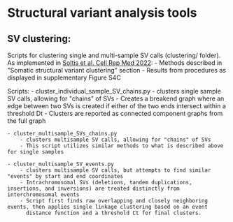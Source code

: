 # Structural variant analysis tools

SV clustering:
--------------

Scripts for clustering single and multi-sample SV calls (clustering/ folder).
As implemented in [Soltis et al. Cell Rep Med 2022](https://pmc.ncbi.nlm.nih.gov/articles/PMC9729884/pdf/main.pdf):
    - Methods described in "Somatic structural variant clustering" section
    - Results from procedures as displayed in supplementary Figure S4C

Scripts:
    - cluster_individual_sample_SV_chains.py
        - clusters single sample SV calls, allowing for "chains" of SVs
        - Creates a breakend graph where an edge between two SVs is created if either of the two ends intersect within a threshold Dt
        - Clusters are reported as connected component graphs from the full graph

    - cluster_multisample_SVs_chains.py
        - clusters multisample SV calls, allowing for "chains" of SVs
        - This script utilizes similar methods to what is described above for single samples

    - cluster_multisample_SV_events.py
        - clusters multisample SV calls, but attempts to find similar "events" by start and end coordinates
        - Intrachromosomal SVs (deletions, tandem duplications, insertions, and inversions) are treated distinctly from interchromosomal events
        - Script first finds raw overlapping and closely neighboring events, then applies single linkage clustering based on an event
          distance function and a threshold Ct for final clusters.


